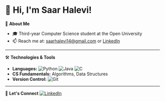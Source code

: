 # 👋 Hi, I'm Saar Halevi!

🎯 **About Me**
- 🎓 Third-year Computer Science student at the Open University
- 📫 Reach me at: saarhalevi14@gmail.com or [LinkedIn](https://www.linkedin.com/in/saar-halevi)

---

🛠 **Technologies & Tools**
- **Languages:** ![Python](https://img.shields.io/badge/-Python-3776AB?style=flat&logo=python&logoColor=white) ![Java](https://img.shields.io/badge/-Java-007396?style=flat&logo=java&logoColor=white) ![C](https://img.shields.io/badge/-C-A8B9CC?style=flat&logo=c&logoColor=white)
- **CS Fundamentals:** Algorithms, Data Structures
- **Version Control:** ![Git](https://img.shields.io/badge/-Git-F05032?style=flat&logo=git&logoColor=white)

---

🚀 **Let's Connect**
[![LinkedIn](https://img.shields.io/badge/-LinkedIn-0A66C2?style=flat&logo=linkedin&logoColor=white)](https://www.linkedin.com/in/saar-halevi/)  

